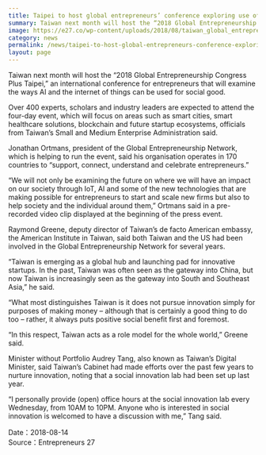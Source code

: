 ```yaml
---
title: Taipei to host global entrepreneurs’ conference exploring use of AI, IoT for social good
summary: Taiwan next month will host the “2018 Global Entrepreneurship Congress Plus Taipei” 
image: https://e27.co/wp-content/uploads/2018/08/taiwan_global_entrepreneurship_conference.jpg
category: news
permalink: /news/taipei-to-host-global-entrepreneurs-conference-exploring-use-of-ai-iot-for-social-good/
layout: page
---
```

Taiwan next month will host the “2018 Global Entrepreneurship Congress Plus Taipei,” an international conference for entrepreneurs that will examine the ways AI and the internet of things can be used for social good.

Over 400 experts, scholars and industry leaders are expected to attend the four-day event, which will focus on areas such as smart cities, smart healthcare solutions, blockchain and future startup ecosystems, officials from Taiwan’s Small and Medium Enterprise Administration said.

Jonathan Ortmans, president of the Global Entrepreneurship Network, which is helping to run the event, said his organisation operates in 170 countries to “support, connect, understand and celebrate entrepreneurs.”

“We will not only be examining the future on where we will have an impact on our society through IoT, AI and some of the new technologies that are making possible for entrepreneurs to start and scale new firms but also to help society and the individual around them,” Ortmans said in a pre-recorded video clip displayed at the beginning of the press event.

Raymond Greene, deputy director of Taiwan’s de facto American embassy, the American Institute in Taiwan, said both Taiwan and the US had been involved in the Global Entrepreneurship Network for several years.

“Taiwan is emerging as a global hub and launching pad for innovative startups. In the past, Taiwan was often seen as the gateway into China, but now Taiwan is increasingly seen as the gateway into South and Southeast Asia,” he said.

“What most distinguishes Taiwan is it does not pursue innovation simply for purposes of making money – although that is certainly a good thing to do too – rather, it always puts positive social benefit first and foremost.

“In this respect, Taiwan acts as a role model for the whole world,” Greene said.

Minister without Portfolio Audrey Tang, also known as Taiwan’s Digital Minister, said Taiwan’s Cabinet had made efforts over the past few years to nurture innovation, noting that a social innovation lab had been set up last year.

“I personally provide (open) office hours at the social innovation lab every Wednesday, from 10AM to 10PM. Anyone who is interested in social innovation is welcomed to have a discussion with me,” Tang said.

Date：2018-08-14
<br/>
Source：Entrepreneurs 27
